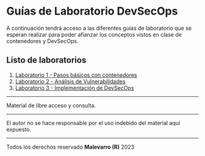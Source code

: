 # Guías de Laboratorio DevSecOps

A continuación tendrá acceso a las diferentes guías de laboratorio que se esperan realizar para poder afianzar los conceptos vistos en clase de contenedores y DevSecOps.

## Listo de laboratorios

1. [Laboratorio 1 - Pasos básicos con contenedores](Laboratorio%201.md)
2. [Laboratorio 2 - Análisis de Vulnerabilidades](Laborarotio%202.md)
3. [Laboratorio 3 - Implementación de DevSecOps](Laborarotio%203.md)

---
Material de libre acceso y consulta.

---
El autor no se hace responsable por el uso indebido del material aquí expuesto.

---
Todos los derechos reservado __Malevarro (R)__ 2023
